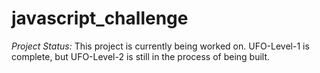 # javascript_challenge

*Project Status:* This project is currently being worked on. UFO-Level-1 is complete, but UFO-Level-2 is still in the process of being built. 

